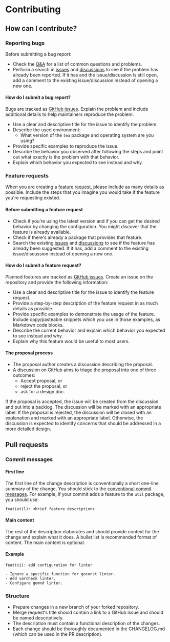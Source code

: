 # Contributing

## How can I contribute?

### Reporting bugs
Before submitting a bug report:
- Check the [Q&A](https://github.com/strvcom/strv-backend-go-tea/discussions/categories/q-a) for a list of common questions and problems.
- Perform a search in [issues](https://github.com/strvcom/strv-backend-go-tea/issues) and [discussions](https://github.com/strvcom/strv-backend-go-tea/discussions) to see if the problem has already been reported. If it has and the issue/discussion is still open, add a comment to the existing issue/discussion instead of opening a new one.

#### How do I submit a bug report?
Bugs are tracked as [GitHub issues](https://github.com/strvcom/strv-backend-go-tea/issues).
Explain the problem and include additional details to help maintainers reproduce the problem:
- Use a clear and descriptive title for the issue to identify the problem.
- Describe the used environment:
  - What version of the `tea` package and operating system are you using?
- Provide specific examples to reproduce the issue.
- Describe the behavior you observed after following the steps and point out what exactly is the problem with that behavior.
- Explain which behavior you expected to see instead and why.

### Feature requests
When you are creating a [feature request](#how-do-i-submit-a-feature-request), please include as many details as possible. Include the steps that you imagine you would take if the feature you're requesting existed.

#### Before submitting a feature request
- Check if you're using the latest version and if you can get the desired behavior by changing the configuration. You might discover that the feature is already available.
- Check if there's already a package that provides that feature.
- Search the existing [issues](https://github.com/strvcom/strv-backend-go-tea/issues) and [discussions](https://github.com/strvcom/strv-backend-go-tea/discussions/categories/feature-requests) to see if the feature has already been suggested. If it has, add a comment to the existing issue/discussion instead of opening a new one.

#### How do I submit a feature request?
Planned features are tracked as [GitHub issues](https://github.com/strvcom/strv-backend-go-tea/issues).
Create an issue on the repository and provide the following information:
- Use a clear and descriptive title for the issue to identify the feature request.
- Provide a step-by-step description of the feature request in as much details as possible.
- Provide specific examples to demonstrate the usage of the feature. Include copy/pasteable snippets which you use in those examples, as Markdown code blocks.
- Describe the current behavior and explain which behavior you expected to see instead and why.
- Explain why this feature would be useful to most users.

#### The proposal process
- The proposal author creates a discussion describing the proposal.
- A discussion on GitHub aims to triage the proposal into one of three outcomes:
  * Accept proposal, or
  * reject the proposal, or
  * ask for a design doc.

If the proposal is accepted, the issue will be created from the discussion and put into a backlog. The discussion will be marked with an appropriate label.
If the proposal is rejected, the discussion will be closed with an explanation and marked with an appropriate label.
Otherwise, the discussion is expected to identify concerns that should be addressed in a more detailed design.

## Pull requests

### Commit messages

#### First line
The first line of the change description is conventionally a short one-line summary of the change. You should stick to the [conventional commit messages](https://www.conventionalcommits.org/en/v1.0.0/).
For example, if your commit adds a feature to the `util` package, you should use:

`feat(util): <brief feature description>`

#### Main content
The rest of the description elaborates and should provide context for the change and explain what it does. A bullet list is recommended format of content. The main content is optional.

#### Example
```
feat(ci): add configuration for linter

- Ignore a specific function for goconst linter.
- Add varcheck linter.
- Configure gomnd linter.
```

### Structure
- Prepare changes in a new branch of your forked repository.
- Merge request's title should contain a link to a GitHub issue and should be named descriptively.
- The description must contain a functional description of the changes.
- Each change should be thoroughly documented in the CHANGELOG.md (which can be used in the PR description).